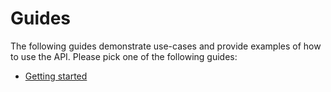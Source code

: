 # Guides

The following guides demonstrate use-cases and provide examples of how to use
the API. Please pick one of the following guides:

* [Getting started](guides-getting-started.md)
